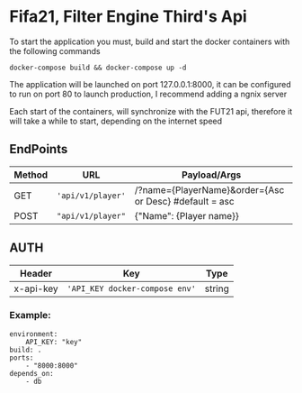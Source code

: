# Fifa21, Filter Engine Third's Api

To start the application you must, build and start the docker containers with the following commands

```
docker-compose build && docker-compose up -d
```

The application will be launched on port 127.0.0.1:8000, it can be configured to run on port 80 to launch production, I recommend adding a ngnix server 

Each start of the containers, will synchronize with the FUT21 api, therefore it will take a while to start, depending on the internet speed



## EndPoints


|       Method         |URL                          |Payload/Args                         |
|----------------|-------------------------------|-----------------------------|
|GET				|`'api/v1/player'`            |/?name={PlayerName}&order={Asc or Desc} #default = asc            |
|POST          |`"api/v1/player"`          	  |{"Name": {Player name}} |


## AUTH

|       Header         |Key| Type|
|----------------|-------------------------------|-----------------------------|
|x-api-key				|`'API_KEY docker-compose env'`            |string

### Example:
```
environment:
	API_KEY: "key"
build: .
ports:
	- "8000:8000"
depends_on:
	- db
```
